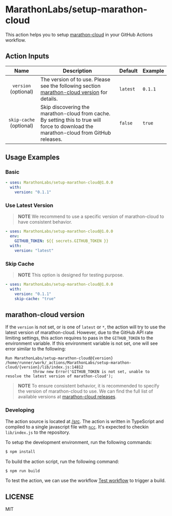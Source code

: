 # MarathonLabs/setup-marathon-cloud

This action helps you to setup [marathon-cloud][] in your GitHub Actions workflow.

## Action Inputs

|          Name           | Description                                                                                                                             | Default  | Example |
| :---------------------: | --------------------------------------------------------------------------------------------------------------------------------------- | -------- | ------- |
|  `version` (optional)   | The version of to use. Please see the following section [marathon-cloud version](#marathon-cloud-version) for details.                  | `latest` | `0.1.1` |
| `skip-cache` (optional) | Skip discovering the marathon-cloud from cache. By setting this to true will force to download the marathon-cloud from GitHub releases. | `false`  | `true`  |

## Usage Examples

### Basic

```yaml
- uses: MarathonLabs/setup-marathon-cloud@1.0.0
  with:
    version: "0.1.1"
```

### Use Latest Version

> **NOTE**
> We recommend to use a specific version of marathon-cloud to have consistent behavior.

```yaml
- uses: MarathonLabs/setup-marathon-cloud@1.0.0
  env:
    GITHUB_TOKEN: ${{ secrets.GITHUB_TOKEN }}
  with:
    version: "latest"
```

### Skip Cache

> **NOTE**
> This option is designed for testing purpose.

```yaml
- uses: MarathonLabs/setup-marathon-cloud@1.0.0
  with:
    version: "0.1.1"
    skip-cache: "true"
```

## marathon-cloud version

If the `version` is not set, or is one of `latest` or `*`, the action will try to use the latest version of marathon-cloud.
However, due to the GitHub API rate limiting settings, this action requires to pass in the `GITHUB_TOKEN` to the environment variable. If this environment variable is not set, one will see error similar to the following:

```
Run MarathonLabs/setup-marathon-cloud@{version}
/home/runner/work/_actions/MarathonLabs/setup-marathon-cloud/{version}/lib/index.js:14812
            throw new Error('GITHUB_TOKEN is not set, unable to resolve the latest version of marathon-cloud');
```

> **NOTE**
> To ensure consistent behavior, it is recommended to specify the version of marathon-cloud to use. We can find the full list of available versions at [marathon-cloud releases][].

[marathon-cloud]: https://github.com/MarathonLabs/marathon-cloud-cli
[marathon-cloud releases]: https://github.com/MarathonLabs/marathon-cloud-cli/releases

### Developing

The action source is located at [/src](/src). The action is written in TypeScript and compiled to a single javascript file with [`ncc`][ncc]. It's expected to checkin `lib/index.js` to the repository.

To setup the development environment, run the following commands:

```bash
$ npm install
```

To build the action script, run the following command:

```bash
$ npm run build
```

To test the action, we can use the workflow [Test workflow](https://github.com/MarathonLabs/setup-marathon-cloud/actions/workflows/test-marathon-cloud.yaml) to trigger a build.

[ncc]: https://github.com/vercel/ncc

## LICENSE

MIT
